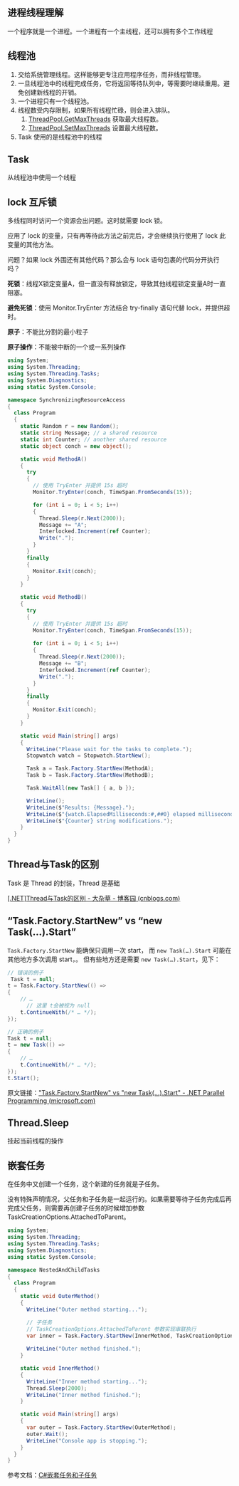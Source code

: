 
## 进程线程理解

一个程序就是一个进程。一个进程有一个主线程，还可以拥有多个工作线程

## 线程池

1. 交给系统管理线程。这样能够更专注应用程序任务，而非线程管理。
2. 一旦线程池中的线程完成任务，它将返回等待队列中，等需要时继续重用。避免创建新线程的开销。
3. 一个进程只有一个线程池。
4. 线程数受内存限制，如果所有线程忙碌，则会进入排队。 
   1. [ThreadPool.GetMaxThreads](https://learn.microsoft.com/zh-cn/dotnet/api/system.threading.threadpool.getmaxthreads?view=net-7.0) 获取最大线程数。 
   2. [ThreadPool.SetMaxThreads](https://learn.microsoft.com/zh-cn/dotnet/api/system.threading.threadpool.setmaxthreads?view=net-7.0) 设置最大线程数。
5. Task 使用的是线程池中的线程

## Task
从线程池中使用一个线程

## lock 互斥锁

多线程同时访问一个资源会出问题。这时就需要 lock 锁。

应用了 lock 的变量，只有再等待此方法之前完后，才会继续执行使用了 lock 此变量的其他方法。

问题？如果 lock 外围还有其他代码？那么会与 lock 语句包裹的代码分开执行吗？

**死锁**：线程X锁定变量A，但一直没有释放锁定，导致其他线程锁定变量A时一直阻塞。

**避免死锁**：使用 Monitor.TryEnter 方法结合 try-finally 语句代替 lock，并提供超时。

**原子**：不能比分割的最小粒子

**原子操作**：不能被中断的一个或一系列操作


```cs
using System;
using System.Threading;
using System.Threading.Tasks;
using System.Diagnostics;
using static System.Console;

namespace SynchronizingResourceAccess
{
  class Program
  {
    static Random r = new Random();
    static string Message; // a shared resource
    static int Counter; // another shared resource
    static object conch = new object();

    static void MethodA()
    {
      try
      {
        // 使用 TryEnter 并提供 15s 超时
        Monitor.TryEnter(conch, TimeSpan.FromSeconds(15));

        for (int i = 0; i < 5; i++)
        {
          Thread.Sleep(r.Next(2000));
          Message += "A";
          Interlocked.Increment(ref Counter);
          Write(".");
        }
      }
      finally
      {
        Monitor.Exit(conch);
      }
    }

    static void MethodB()
    {
      try
      {
        // 使用 TryEnter 并提供 15s 超时
        Monitor.TryEnter(conch, TimeSpan.FromSeconds(15));
        
        for (int i = 0; i < 5; i++)
        {
          Thread.Sleep(r.Next(2000));
          Message += "B";
          Interlocked.Increment(ref Counter);
          Write(".");
        }
      }
      finally
      {
        Monitor.Exit(conch);
      }
    }

    static void Main(string[] args)
    {
      WriteLine("Please wait for the tasks to complete.");
      Stopwatch watch = Stopwatch.StartNew();

      Task a = Task.Factory.StartNew(MethodA);
      Task b = Task.Factory.StartNew(MethodB);

      Task.WaitAll(new Task[] { a, b });

      WriteLine();
      WriteLine($"Results: {Message}.");
      WriteLine($"{watch.ElapsedMilliseconds:#,##0} elapsed milliseconds.");
      WriteLine($"{Counter} string modifications.");
    }
  }
}
```

## Thread与Task的区别

Task 是 Thread 的封装，Thread 是基础

[[.NET]Thread与Task的区别 - 大杂草 - 博客园 (cnblogs.com)](https://www.cnblogs.com/liang24/p/13785480.html)

## “Task.Factory.StartNew” vs “new Task(…).Start”

`Task.Factory.StartNew` 能确保只调用一次 start，
而 `new Task(…).Start` 可能在其他地方多次调用 start，。
但有些地方还是需要 `new Task(…).Start`，见下：

```cs
// 错误的例子
 Task t = null;
t = Task.Factory.StartNew(() =>
{
    // …
      // 这里 t会被视为 null
    t.ContinueWith(/* … */);
});

// 正确的例子
Task t = null;
t = new Task(() =>
{
    // …
    t.ContinueWith(/* … */);
});
t.Start();
```

原文链接：["Task.Factory.StartNew" vs "new Task(...).Start" - .NET Parallel Programming (microsoft.com)](https://devblogs.microsoft.com/pfxteam/task-factory-startnew-vs-new-task-start/)


## Thread.Sleep

挂起当前线程的操作


## 嵌套任务

在任务中又创建一个任务，这个新建的任务就是子任务。

没有特殊声明情况，父任务和子任务是一起运行的。如果需要等待子任务完成后再完成父任务，则需要再创建子任务的时候增加参数TaskCreationOptions.AttachedToParent。

```cs
using System;
using System.Threading;
using System.Threading.Tasks;
using System.Diagnostics;
using static System.Console;

namespace NestedAndChildTasks
{
  class Program
  {
    static void OuterMethod()
    {
      WriteLine("Outer method starting...");

      // 子任务
      // TaskCreationOptions.AttachedToParent 参数实现串联执行
      var inner = Task.Factory.StartNew(InnerMethod, TaskCreationOptions.AttachedToParent);
      
      WriteLine("Outer method finished.");
    }

    static void InnerMethod()
    {
      WriteLine("Inner method starting...");
      Thread.Sleep(2000);
      WriteLine("Inner method finished.");
    }

    static void Main(string[] args)
    {
      var outer = Task.Factory.StartNew(OuterMethod);
      outer.Wait();
      WriteLine("Console app is stopping.");
    }
  }
}
```

参考文档：[C#嵌套任务和子任务](https://cloud.tencent.com/developer/article/1432315)
